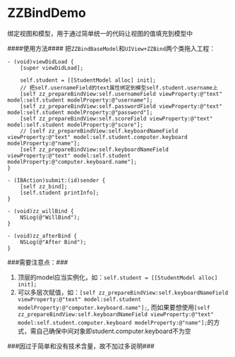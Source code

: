 # ZZBindDemo
绑定视图和模型，用于通过简单统一的代码让视图的值填充到模型中

####使用方法####
把`ZZBindBaseModel`和`UIView+ZZBind`两个类拖入工程：


```
- (void)viewDidLoad {
	[super viewDidLoad];

	self.student = [[StudentModel alloc] init];
	// 把self.usernameField的text属性绑定到模型self.student.username上
	[self zz_prepareBindView:self.usernameField viewProperty:@"text" model:self.student modelProperty:@"username"];
	[self zz_prepareBindView:self.passwordField viewProperty:@"text" model:self.student modelProperty:@"password"];
	[self zz_prepareBindView:self.scoreField viewProperty:@"text" model:self.student modelProperty:@"score"];
	// [self zz_prepareBindView:self.keyboardNameField viewProperty:@"text" model:self.student.computer.keyboard modelProperty:@"name"];
	[self zz_prepareBindView:self.keyboardNameField viewProperty:@"text" model:self.student modelProperty:@"computer.keyboard.name"];
}

- (IBAction)submit:(id)sender {
	[self zz_bind];
	[self.student printInfo];
}

- (void)zz_willBind {
	NSLog(@"WillBind");
}

- (void)zz_afterBind {
	NSLog(@"After Bind");
}

```

###需要注意点：###
1. 顶层的model应当实例化，如：`self.student = [[StudentModel alloc] init];`    
2. 可以多层次赋值，如：`[self zz_prepareBindView:self.keyboardNameField viewProperty:@"text" model:self.student modelProperty:@"computer.keyboard.name"];`, 而如果要想使用`[self zz_prepareBindView:self.keyboardNameField viewProperty:@"text" model:self.student.computer.keyboard modelProperty:@"name"];`的方式，需自己确保中间对象即student.computer.keyboard不为空

###因过于简单和没有技术含量，故不加过多说明###
